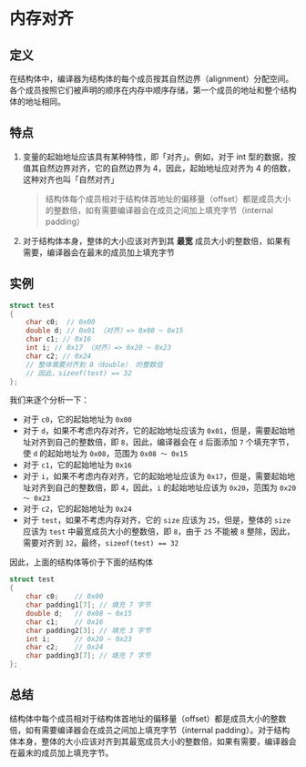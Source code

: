 # 内存对齐

## 定义

在结构体中，编译器为结构体的每个成员按其自然边界（alignment）分配空间。各个成员按照它们被声明的顺序在内存中顺序存储，第一个成员的地址和整个结构体的地址相同。

## 特点

1. 变量的起始地址应该具有某种特性，即「对齐」。例如，对于 int 型的数据，按值其自然边界对齐，它的自然边界为 4，因此，起始地址应对齐为 4 的倍数，这种对齐也叫「自然对齐」

    > 结构体每个成员相对于结构体首地址的偏移量（offset）都是成员大小的整数倍，如有需要编译器会在成员之间加上填充字节（internal padding）

2. 对于结构体本身，整体的大小应该对齐到其 **最宽** 成员大小的整数倍，如果有需要，编译器会在最末的成员加上填充字节

## 实例

```cpp
struct test
{
    char c0;  // 0x00
    double d; // 0x01 （对齐）=> 0x08 ~ 0x15
    char c1; // 0x16
    int i; // 0x17 （对齐）=> 0x20 ~ 0x23
    char c2; // 0x24
    // 整体需要对齐到 8（double） 的整数倍
    // 因此，sizeof(test) == 32
};
```

我们来逐个分析一下：

* 对于 ```c0```，它的起始地址为 ```0x00```
* 对于 ```d```，如果不考虑内存对齐，它的起始地址应该为 ```0x01```，但是，需要起始地址对齐到自己的整数倍，即 ```8```，因此，编译器会在 ```d``` 后面添加 ```7``` 个填充字节，使 ```d``` 的起始地址为 ```0x08```，范围为 ```0x08 ～ 0x15```
* 对于 ```c1```，它的起始地址为 ```0x16```
* 对于 ```i```，如果不考虑内存对齐，它的起始地址应该为 ```0x17```，但是，需要起始地址对齐到自己的整数倍，即 ```4```，因此，```i``` 的起始地址应该为 ```0x20```，范围为 ```0x20 ～ 0x23```
* 对于 ```c2```，它的起始地址为 ```0x24```
* 对于 ```test```，如果不考虑内存对齐，它的 ```size``` 应该为 ```25```，但是，整体的 ```size``` 应该为 ```test``` 中最宽成员大小的整数倍，即 ```8```，由于 ```25``` 不能被 ```8``` 整除，因此，需要对齐到 ```32```，最终，```sizeof(test) == 32```

因此，上面的结构体等价于下面的结构体

```cpp
struct test
{
    char c0;    // 0x00
    char padding1[7]; // 填充 7 字节
    double d;   // 0x08 ~ 0x15
    char c1;    // 0x16
    char padding2[3]; // 填充 3 字节
    int i;      // 0x20 ~ 0x23
    char c2;    // 0x24
    char padding3[7]; // 填充 7 字节
};
```

## 总结

结构体中每个成员相对于结构体首地址的偏移量（offset）都是成员大小的整数倍，如有需要编译器会在成员之间加上填充字节（internal padding）。对于结构体本身，整体的大小应该对齐到其最宽成员大小的整数倍，如果有需要，编译器会在最末的成员加上填充字节。
